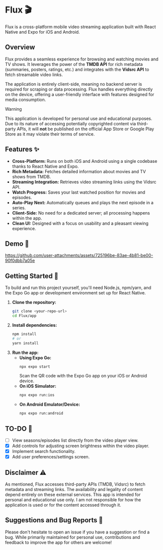 # Flux 🎬

Flux is a cross-platform mobile video streaming application built with React Native and Expo for iOS and Android.

## Overview

Flux provides a seamless experience for browsing and watching movies and TV shows. It leverages the power of the **TMDB API** for rich metadata (summaries, posters, ratings, etc.) and integrates with the **Vidsrc API** to fetch streamable video links.

The application is entirely client-side, meaning no backend server is required for scraping or data processing. Flux handles everything directly on the device, offering a user-friendly interface with features designed for media consumption.

> [!WARNING]
> This application is developed for personal use and educational purposes. Due to its nature of accessing potentially copyrighted content via third-party APIs, it will **not** be published on the official App Store or Google Play Store as it may violate their terms of service.

## Features ✨

*   **Cross-Platform:** Runs on both iOS and Android using a single codebase thanks to React Native and Expo.
*   **Rich Metadata:** Fetches detailed information about movies and TV shows from TMDB.
*   **Streaming Integration:** Retrieves video streaming links using the Vidsrc API.
*   **Watch Progress:** Saves your last watched position for movies and episodes.
*   **Auto-Play Next:** Automatically queues and plays the next episode in a series.
*   **Client-Side:** No need for a dedicated server; all processing happens within the app.
*   **Clean UI:** Designed with a focus on usability and a pleasant viewing experience.

## Demo 🎥

https://github.com/user-attachments/assets/725196be-83ae-4b81-be00-90f0dbb7a05e

## Getting Started 🚀

To build and run this project yourself, you'll need Node.js, npm/yarn, and the Expo Go app or development environment set up for React Native.

1.  **Clone the repository:**
    ````bash
    git clone <your-repo-url>
    cd Flux/app
    ````
2.  **Install dependencies:**
    ````bash
    npm install
    # or
    yarn install
    ````
3.  **Run the app:**
    *   **Using Expo Go:**
        ````bash
        npx expo start
        ````
        Scan the QR code with the Expo Go app on your iOS or Android device.
    *   **On iOS Simulator:**
        ````bash
        npx expo run:ios
        ````
    *   **On Android Emulator/Device:**
        ````bash
        npx expo run:android
        ````


## TO-DO 📝

-   [ ] View seasons/episodes list directly from the video player view.
-   [x] Add controls for adjusting screen brightness within the video player.
-   [x] Implement search functionality.
-   [x] Add user preferences/settings screen.

## Disclaimer ⚠️

As mentioned, Flux accesses third-party APIs (TMDB, Vidsrc) to fetch metadata and streaming links. The availability and legality of content depend entirely on these external services. This app is intended for personal and educational use only. I am not responsible for how the application is used or for the content accessed through it.

## Suggestions and Bug Reports 🐞

Please don't hesitate to open an issue if you have a suggestion or find a bug. While primarily maintained for personal use, contributions and feedback to improve the app for others are welcome!
